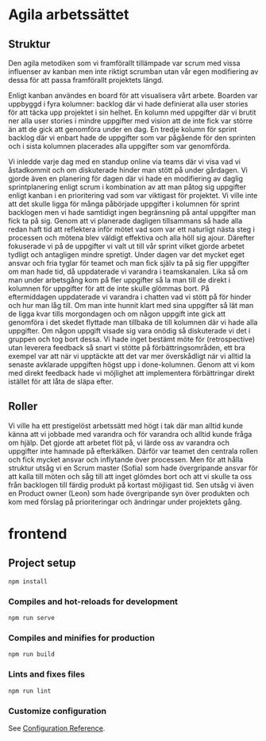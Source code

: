 # Agila arbetssättet

## Struktur
Den agila metodiken som vi framförallt tillämpade var scrum med vissa influenser av kanban men inte riktigt scrumban utan vår egen modifiering av dessa för att passa framförallt projektets längd.

Enligt kanban användes en board för att visualisera vårt arbete. Boarden var uppbyggd i fyra kolumner: backlog där vi hade definierat alla user stories för att täcka upp projektet i sin helhet. En kolumn med uppgifter där vi brutit ner alla user stories i mindre uppgifter med vision att de inte fick var större än att de gick att genomföra under en dag. En tredje kolumn för sprint backlog där vi enbart hade de uppgifter som var pågående för den sprinten och i sista kolumnen placerades alla uppgifter som var genomförda.  

Vi inledde varje dag med en standup online via teams där vi visa vad vi åstadkommit och om diskuterade hinder man stött på under gårdagen. Vi gjorde även en planering för dagen där vi hade en modifiering av daglig sprintplanering enligt scrum i kombination av att man påtog sig uppgifter enligt kanban i en prioritering vad som var viktigast för projektet. Vi ville inte att det skulle ligga för många påbörjade uppgifter i kolumnen för sprint backlogen men vi hade samtidigt ingen begränsning på antal uppgifter man fick ta på sig. Genom att vi planerade dagligen tillsammans så hade alla redan haft tid att reflektera inför mötet vad som var ett naturligt nästa steg i processen och mötena blev väldigt effektiva och alla höll sig ajour. Därefter fokuserade vi på de uppgifter vi valt ut till vår sprint vilket gjorde arbetet tydligt och antagligen mindre spretigt. Under dagen var det mycket eget ansvar och fria tyglar för teamet och man fick själv ta på sig fler uppgifter om man hade tid, då uppdaterade vi varandra i teamskanalen. Lika så om man under arbetsgång kom på fler uppgifter så la man till de direkt i kolumnen för uppgifter för att de inte skulle glömmas bort. På eftermiddagen uppdaterade vi varandra i chatten vad vi stött på för hinder och hur man låg till. Om man inte hunnit klart med sina uppgifter så lät man de ligga kvar tills morgondagen och om någon uppgift inte gick att genomföra i det skedet flyttade man tillbaka de till kolumnen där vi hade alla uppgifter. Om någon uppgift visade sig vara onödig så diskuterade vi det i gruppen och tog bort dessa. Vi hade inget bestämt möte för (retrospective) utan leverera feedback så snart vi stötte på förbättringsområden, ett bra exempel var att när vi upptäckte att det var mer överskådligt när vi alltid la senaste avklarade uppgiften högst upp i done-kolumnen. Genom att vi kom med direkt feedback hade vi möjlighet att implementera förbättringar direkt istället för att låta de släpa efter. 

## Roller 
Vi ville ha ett prestigelöst arbetssätt med högt i tak där man alltid kunde känna att vi jobbade med varandra och för varandra och alltid kunde fråga om hjälp. Det gjorde att arbetet flöt på, vi lärde oss av varandra och uppgifter inte hamnade på efterkälken. Därför var teamet den centrala rollen och fick mycket ansvar och inflytande över processen. Men för att hålla struktur utsåg vi en Scrum master (Sofia) som hade övergripande ansvar för att kalla till möten och såg till att inget glömdes bort och att vi skulle ta oss från backlogen till färdig produkt på kortast möjligast tid. Sen utsåg vi även en Product owner (Leon) som hade övergripande syn över produkten och kom med förslag på prioriteringar och ändringar under projektets gång.   


# frontend

## Project setup
```
npm install
```

### Compiles and hot-reloads for development
```
npm run serve
```

### Compiles and minifies for production
```
npm run build
```

### Lints and fixes files
```
npm run lint
```

### Customize configuration
See [Configuration Reference](https://cli.vuejs.org/config/).
